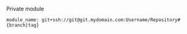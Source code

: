 Private module 

```
module_name: git+ssh://git@git.mydomain.com:Username/Repository#{branch|tag}
```



